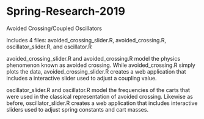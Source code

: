 # Spring-Research-2019
Avoided Crossing/Coupled Oscillators

Includes 4 files: avoided_crossing_slider.R, avoided_crossing.R, oscillator_slider.R, and oscillator.R

avoided_crossing_slider.R and avoided_crossing.R model the physics phenomenon known as avoided crossing. While avoided_crossing.R
simply plots the data, avoided_crossing_slider.R creates a web application that includes a interactive slider used to adjust a coupling
value.

oscillator_slider.R and oscillator.R model the frequencies of the carts that were used in the classical representation of
avoided crossing. Likewise as before, oscillator_slider.R creates a web application that includes interactive sliders used to adjust
spring constants and cart masses.
